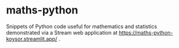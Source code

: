 # maths-python
Snippets of Python code useful for mathematics and statistics demonstrated via a Stream web application at https://maths-python-koysor.streamlit.app/ 
.
